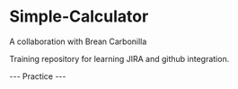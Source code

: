 # Simple-Calculator
A collaboration with Brean Carbonilla


Training repository for learning JIRA and github integration. 

--- Practice ---
